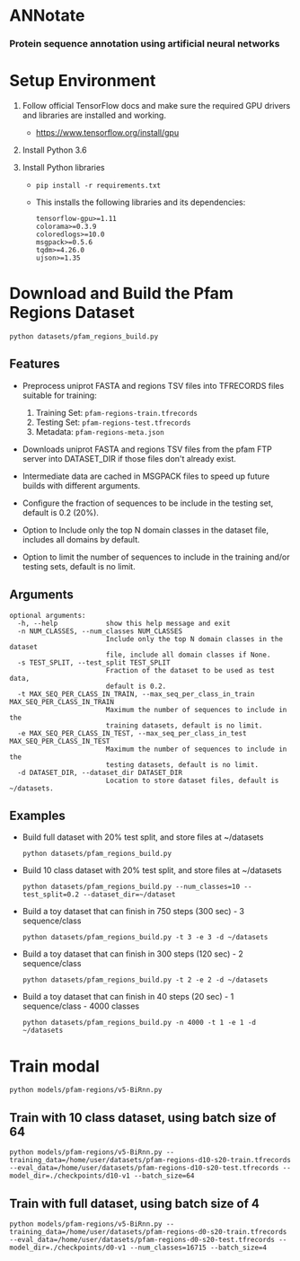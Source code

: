# ANNotate
### Protein sequence annotation using artificial neural networks

# Setup Environment

1. Follow official TensorFlow docs and make sure the required GPU drivers and libraries are installed and working.

   * https://www.tensorflow.org/install/gpu

2. Install Python 3.6

3. Install Python libraries

   * `pip install -r requirements.txt`

   * This installs the following libraries and its dependencies:
     ```
     tensorflow-gpu>=1.11
     colorama>=0.3.9
     coloredlogs>=10.0
     msgpack>=0.5.6
     tqdm>=4.26.0
     ujson>=1.35
     ```

# Download and Build the Pfam Regions Dataset

`python datasets/pfam_regions_build.py`

## Features

* Preprocess uniprot FASTA and regions TSV files into TFRECORDS files suitable for training:
  1. Training Set: `pfam-regions-train.tfrecords`
  2. Testing Set: `pfam-regions-test.tfrecords`
  3. Metadata: `pfam-regions-meta.json`

* Downloads uniprot FASTA and regions TSV files from the pfam FTP server into DATASET_DIR if those files don't already exist.

* Intermediate data are cached in MSGPACK files to speed up future builds with different arguments.

* Configure the fraction of sequences to be include in the testing set, default is 0.2 (20%).

* Option to Include only the top N domain classes in the dataset file, includes all domains by default.

* Option to limit the number of sequences to include in the training and/or testing sets, default is no limit.

## Arguments
```
optional arguments:
  -h, --help            show this help message and exit
  -n NUM_CLASSES, --num_classes NUM_CLASSES
                        Include only the top N domain classes in the dataset
                        file, include all domain classes if None.
  -s TEST_SPLIT, --test_split TEST_SPLIT
                        Fraction of the dataset to be used as test data,
                        default is 0.2.
  -t MAX_SEQ_PER_CLASS_IN_TRAIN, --max_seq_per_class_in_train MAX_SEQ_PER_CLASS_IN_TRAIN
                        Maximum the number of sequences to include in the
                        training datasets, default is no limit.
  -e MAX_SEQ_PER_CLASS_IN_TEST, --max_seq_per_class_in_test MAX_SEQ_PER_CLASS_IN_TEST
                        Maximum the number of sequences to include in the
                        testing datasets, default is no limit.
  -d DATASET_DIR, --dataset_dir DATASET_DIR
                        Location to store dataset files, default is ~/datasets.
```

## Examples
* Build full dataset with 20% test split, and store files at ~/datasets

  ```python datasets/pfam_regions_build.py```

* Build 10 class dataset with 20% test split, and store files at ~/datasets

  ```python datasets/pfam_regions_build.py --num_classes=10 --test_split=0.2 --dataset_dir=~/dataset```

* Build a toy dataset that can finish in 750 steps (300 sec) - 3 sequence/class

  ```python datasets/pfam_regions_build.py -t 3 -e 3 -d ~/datasets```

* Build a toy dataset that can finish in 300 steps (120 sec) - 2 sequence/class

  ```python datasets/pfam_regions_build.py -t 2 -e 2 -d ~/datasets```

* Build a toy dataset that can finish in 40 steps (20 sec) - 1 sequence/class - 4000 classes
  
  ```python datasets/pfam_regions_build.py -n 4000 -t 1 -e 1 -d ~/datasets```


# Train modal

`python models/pfam-regions/v5-BiRnn.py`

## Train with 10 class dataset, using batch size of 64
```python models/pfam-regions/v5-BiRnn.py --training_data=/home/user/datasets/pfam-regions-d10-s20-train.tfrecords --eval_data=/home/user/datasets/pfam-regions-d10-s20-test.tfrecords --model_dir=./checkpoints/d10-v1 --batch_size=64```

## Train with full dataset, using batch size of 4
```python models/pfam-regions/v5-BiRnn.py --training_data=/home/user/datasets/pfam-regions-d0-s20-train.tfrecords --eval_data=/home/user/datasets/pfam-regions-d0-s20-test.tfrecords --model_dir=./checkpoints/d0-v1 --num_classes=16715 --batch_size=4```